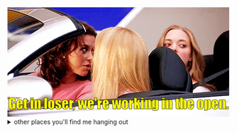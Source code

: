 <!--<img src="hack-the-planet.gif" alt="hack theee plaaaaneeeet! hack the plaaaneeeeet! hack the planet!">-->
<img src="ezgif.com-gif-maker.gif" alt="Get in loser, we're working in the open">

<details>
  <summary>other places you'll find me hanging out</summary>
    * [hacker news](https://news.ycombinator.com/user?id=skibz)
    * [keybase](https://keybase.io/antino)
    * [sourcehut](https://git.sr.ht/~ac)
    * [stackoverflow](https://stackoverflow.com/users/5952575/ant)
</details>
